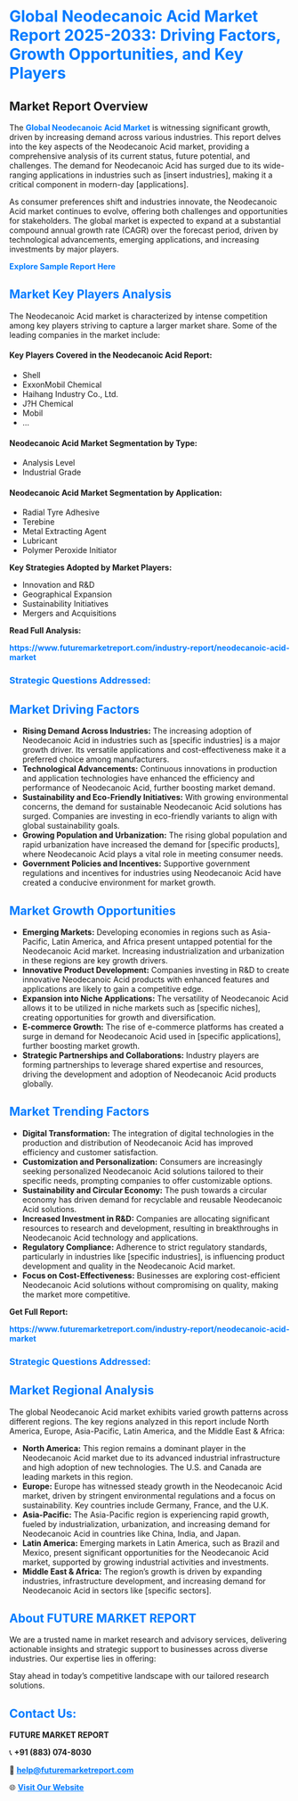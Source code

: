 <h1 style="color: #007BFF;">Global Neodecanoic Acid Market Report 2025-2033: Driving Factors, Growth Opportunities, and Key Players</h1>

<section id="overview">
<h2>Market Report Overview</h2>
<p>The <a href="https://www.futuremarketreport.com/industry-report/neodecanoic-acid-market" style="color: #007BFF; text-decoration: none;"><strong>Global Neodecanoic Acid Market</strong></a> is witnessing significant growth, driven by increasing demand across various industries. This report delves into the key aspects of the Neodecanoic Acid market, providing a comprehensive analysis of its current status, future potential, and challenges. The demand for Neodecanoic Acid has surged due to its wide-ranging applications in industries such as [insert industries], making it a critical component in modern-day [applications].</p>
<p>As consumer preferences shift and industries innovate, the Neodecanoic Acid market continues to evolve, offering both challenges and opportunities for stakeholders. The global market is expected to expand at a substantial compound annual growth rate (CAGR) over the forecast period, driven by technological advancements, emerging applications, and increasing investments by major players.</p>
</section>

<section id="overview">
<p><a href="https://www.futuremarketreport.com/request-sample/reportId=97708" style="color: #007BFF; text-decoration: none;"><strong>Explore Sample Report Here</strong></a></p>
</section>

<section id="key-players">
<h2 style="color: #007BFF;">Market Key Players Analysis</h2>
<p>The Neodecanoic Acid market is characterized by intense competition among key players striving to capture a larger market share. Some of the leading companies in the market include:</p>
<h4>Key Players Covered in the Neodecanoic Acid Report:</h4>
<ul><li>Shell</li><li>ExxonMobil Chemical</li><li>Haihang Industry Co., Ltd.</li><li>J?H Chemical</li><li>Mobil</li><li>...</li></ul>
<h4>Neodecanoic Acid Market Segmentation by Type:</h4>
<ul><li>Analysis Level</li><li>Industrial Grade</li></ul>

<h4>Neodecanoic Acid Market Segmentation by Application:</h4>
<ul><li>Radial Tyre Adhesive</li><li>Terebine</li><li>Metal Extracting Agent</li><li>Lubricant</li><li>Polymer Peroxide Initiator</li></ul>
<p><strong>Key Strategies Adopted by Market Players:</strong></p>
<ul>
<li>Innovation and R&D</li>
<li>Geographical Expansion</li>
<li>Sustainability Initiatives</li>
<li>Mergers and Acquisitions</li>
</ul>
</section>

<section>
<p><strong>Read Full Analysis: </strong></p><a href="https://www.futuremarketreport.com/industry-report/neodecanoic-acid-market" style="color: #007BFF; text-decoration: none;"><strong>https://www.futuremarketreport.com/industry-report/neodecanoic-acid-market</strong></a>
<h3 style="color: #007BFF;">Strategic Questions Addressed:</h3>
</section>

<section id="driving-factors">
<h2 style="color: #007BFF;">Market Driving Factors</h2>
<ul>
<li><strong>Rising Demand Across Industries:</strong> The increasing adoption of Neodecanoic Acid in industries such as [specific industries] is a major growth driver. Its versatile applications and cost-effectiveness make it a preferred choice among manufacturers.</li>
<li><strong>Technological Advancements:</strong> Continuous innovations in production and application technologies have enhanced the efficiency and performance of Neodecanoic Acid, further boosting market demand.</li>
<li><strong>Sustainability and Eco-Friendly Initiatives:</strong> With growing environmental concerns, the demand for sustainable Neodecanoic Acid solutions has surged. Companies are investing in eco-friendly variants to align with global sustainability goals.</li>
<li><strong>Growing Population and Urbanization:</strong> The rising global population and rapid urbanization have increased the demand for [specific products], where Neodecanoic Acid plays a vital role in meeting consumer needs.</li>
<li><strong>Government Policies and Incentives:</strong> Supportive government regulations and incentives for industries using Neodecanoic Acid have created a conducive environment for market growth.</li>
</ul>
</section>

<section id="growth-opportunities">
<h2 style="color: #007BFF;">Market Growth Opportunities</h2>
<ul>
<li><strong>Emerging Markets:</strong> Developing economies in regions such as Asia-Pacific, Latin America, and Africa present untapped potential for the Neodecanoic Acid market. Increasing industrialization and urbanization in these regions are key growth drivers.</li>
<li><strong>Innovative Product Development:</strong> Companies investing in R&D to create innovative Neodecanoic Acid products with enhanced features and applications are likely to gain a competitive edge.</li>
<li><strong>Expansion into Niche Applications:</strong> The versatility of Neodecanoic Acid allows it to be utilized in niche markets such as [specific niches], creating opportunities for growth and diversification.</li>
<li><strong>E-commerce Growth:</strong> The rise of e-commerce platforms has created a surge in demand for Neodecanoic Acid used in [specific applications], further boosting market growth.</li>
<li><strong>Strategic Partnerships and Collaborations:</strong> Industry players are forming partnerships to leverage shared expertise and resources, driving the development and adoption of Neodecanoic Acid products globally.</li>
</ul>
</section>

<section id="trending-factors">
<h2 style="color: #007BFF;">Market Trending Factors</h2>
<ul>
<li><strong>Digital Transformation:</strong> The integration of digital technologies in the production and distribution of Neodecanoic Acid has improved efficiency and customer satisfaction.</li>
<li><strong>Customization and Personalization:</strong> Consumers are increasingly seeking personalized Neodecanoic Acid solutions tailored to their specific needs, prompting companies to offer customizable options.</li>
<li><strong>Sustainability and Circular Economy:</strong> The push towards a circular economy has driven demand for recyclable and reusable Neodecanoic Acid solutions.</li>
<li><strong>Increased Investment in R&D:</strong> Companies are allocating significant resources to research and development, resulting in breakthroughs in Neodecanoic Acid technology and applications.</li>
<li><strong>Regulatory Compliance:</strong> Adherence to strict regulatory standards, particularly in industries like [specific industries], is influencing product development and quality in the Neodecanoic Acid market.</li>
<li><strong>Focus on Cost-Effectiveness:</strong> Businesses are exploring cost-efficient Neodecanoic Acid solutions without compromising on quality, making the market more competitive.</li>
</ul>
</section>

<section>
<p><strong>Get Full Report: </strong></p><a href="https://www.futuremarketreport.com/industry-report/neodecanoic-acid-market" style="color: #007BFF; text-decoration: none;"><strong>https://www.futuremarketreport.com/industry-report/neodecanoic-acid-market</strong></a>
<h3 style="color: #007BFF;">Strategic Questions Addressed:</h3>
</section>


<section id="regional-analysis">
<h2 style="color: #007BFF;">Market Regional Analysis</h2>
<p>The global Neodecanoic Acid market exhibits varied growth patterns across different regions. The key regions analyzed in this report include North America, Europe, Asia-Pacific, Latin America, and the Middle East & Africa:</p>
<ul>
<li><strong>North America:</strong> This region remains a dominant player in the Neodecanoic Acid market due to its advanced industrial infrastructure and high adoption of new technologies. The U.S. and Canada are leading markets in this region.</li>
<li><strong>Europe:</strong> Europe has witnessed steady growth in the Neodecanoic Acid market, driven by stringent environmental regulations and a focus on sustainability. Key countries include Germany, France, and the U.K.</li>
<li><strong>Asia-Pacific:</strong> The Asia-Pacific region is experiencing rapid growth, fueled by industrialization, urbanization, and increasing demand for Neodecanoic Acid in countries like China, India, and Japan.</li>
<li><strong>Latin America:</strong> Emerging markets in Latin America, such as Brazil and Mexico, present significant opportunities for the Neodecanoic Acid market, supported by growing industrial activities and investments.</li>
<li><strong>Middle East & Africa:</strong> The region’s growth is driven by expanding industries, infrastructure development, and increasing demand for Neodecanoic Acid in sectors like [specific sectors].</li>
</ul>
</section>

<footer>
<h2 style="color: #007BFF;">About FUTURE MARKET REPORT</h2>
<p>We are a trusted name in market research and advisory services, delivering actionable insights and strategic support to businesses across diverse industries. Our expertise lies in offering:</p>

<p>Stay ahead in today’s competitive landscape with our tailored research solutions.</p>

<h2 style="color: #007BFF;">Contact Us:</h2>
<p><strong>FUTURE MARKET REPORT</strong></p>
<p>📞 <strong>+91 (883) 074-8030</strong></p>
<p>📧 <strong><a href="mailto:help@futuremarketreport.com" style="color: #007BFF;">help@futuremarketreport.com</a></strong></p>
<p>🌐 <strong><a href="https://www.futuremarketreport.com/" style="color: #007BFF;">Visit Our Website</a></strong></p>
</footer>